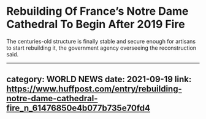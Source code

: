 # Rebuilding Of France’s Notre Dame Cathedral To Begin After 2019 Fire

The centuries-old structure is finally stable and secure enough for artisans to start rebuilding it, the government agency overseeing the reconstruction said.

---
category: WORLD NEWS
date: 2021-09-19
link: https://www.huffpost.com/entry/rebuilding-notre-dame-cathedral-fire_n_61476850e4b077b735e70fd4
---
